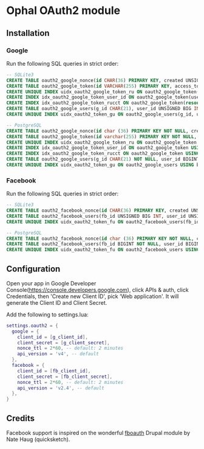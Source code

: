 # Ophal OAuth2 module

## Installation

### Google

Run the following SQL queries in strict order:

```SQL
-- SQLite3
CREATE TABLE oauth2_google_nonce(id CHAR(36) PRIMARY KEY, created UNSIGNED BIG INT);
CREATE TABLE oauth2_google_token(id VARCHAR(255) PRIMARY KEY, access_token VARCHAR(255), refresh_token VARCHAR(255), resource VARCHAR(255), user_id UNSIGNED BIG INT, created UNSIGNED BIG INT, changed UNSIGNED BIG INT, ttl UNSIGNED BIG INT);
CREATE UNIQUE INDEX uidx_oauth2_google_token_ru ON oauth2_google_token(resource, user_id);
CREATE INDEX idx_oauth2_google_token_user_id ON oauth2_google_token(user_id);
CREATE INDEX idx_oauth2_google_token_rucct ON oauth2_google_token(resource, user_id, created, changed, ttl);
CREATE TABLE oauth2_google_users(g_id CHAR(21), user_id UNSIGNED BIG INT, created UNSIGNED BIG INT);
CREATE UNIQUE INDEX uidx_oauth2_token_gu ON oauth2_google_users(g_id, user_id);
```

```SQL
-- PostgreSQL
CREATE TABLE oauth2_google_nonce(id char (36) PRIMARY KEY NOT NULL, created bigint NOT NULL);
CREATE TABLE oauth2_google_token(id varchar(255) PRIMARY KEY NOT NULL, access_token varchar(255), refresh_token varchar(255), resource varchar(255), user_id BIGINT NOT NULL, created BIGINT NOT NULL, changed BIGINT NOT NULL, ttl BIGINT NOT NULL);
CREATE UNIQUE INDEX uidx_oauth2_google_token_ru ON oauth2_google_token USING btree (resource COLLATE pg_catalog."default", user_id);
CREATE INDEX idx_oauth2_google_token_user_id ON oauth2_google_token USING btree (user_id);
CREATE INDEX idx_oauth2_google_token_rucct ON oauth2_google_token USING btree (resource COLLATE pg_catalog."default", user_id, created, changed, ttl);
CREATE TABLE oauth2_google_users(g_id CHAR(21) NOT NULL, user_id BIGINT NOT NULL, created BIGINT NOT NULL);
CREATE UNIQUE INDEX uidx_oauth2_token_gu ON oauth2_google_users USING btree (g_id, user_id);
```

### Facebook

Run the following SQL queries in strict order:

```SQL
-- SQLite3
CREATE TABLE oauth2_facebook_nonce(id CHAR(36) PRIMARY KEY, created UNSIGNED BIG INT);
CREATE TABLE oauth2_facebook_users(fb_id UNSIGNED BIG INT, user_id UNSIGNED BIG INT, created UNSIGNED BIG INT);
CREATE UNIQUE INDEX uidx_oauth2_token_fu ON oauth2_facebook_users(fb_id, user_id);
```

```SQL
-- PostgreSQL
CREATE TABLE oauth2_facebook_nonce(id char (36) PRIMARY KEY NOT NULL, created bigint NOT NULL);
CREATE TABLE oauth2_facebook_users(fb_id BIGINT NOT NULL, user_id BIGINT NOT NULL, created BIGINT NOT NULL);
CREATE UNIQUE INDEX uidx_oauth2_token_fu ON oauth2_facebook_users USING btree (fb_id, user_id);
```

## Configuration

Open your app in Google Developer Console(https://console.developers.google.com),
click APIs & auth, click Credentials, then 'Create new Client ID', pick 'Web
application'. It will generate the Client ID and Client Secret.

Add the following to settings.lua:

```Lua
settings.oauth2 = {
  google = {
    client_id = [g_client_id],
    client_secret = [g_client_secret],
    nonce_ttl = 2*60, -- default: 2 minutes
    api_version = 'v4', -- default
  },
  facebook = {
    client_id = [fb_client_id],
    client_secret = [fb_client_secret],
    nonce_ttl = 2*60, -- default: 2 minutes
    api_version = 'v2.4', -- default
  },
}
```

## Credits

Facebook support is inspired on the wonderful [fboauth](https://www.drupal.org/project/fboauth) Drupal module
by Nate Haug (quicksketch).
